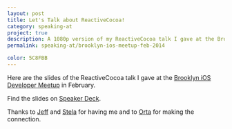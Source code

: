 ```yaml
---
layout: post
title: Let's Talk about ReactiveCocoa!
category: speaking-at
project: true
description: A 1080p version of my ReactiveCocoa talk I gave at the Brooklyn iOS Developer Meetup.
permalink: speaking-at/brooklyn-ios-meetup-feb-2014

color: 5C8FBB
---
```


Here are the slides of the ReactiveCocoa talk I gave at the [Brooklyn iOS Developer
Meetup][bidm] in February.

<div class="embed" data-url="https://speakerdeck.com/robb/brooklyn-ios-developer-meetup-february-2014">
    Find the slides on <a href="https://speakerdeck.com/robb/brooklyn-ios-developer-meetup-february-2014">Speaker Deck</a>.
</div>

Thanks to [Jeff] and [Stela] for having me and to [Orta] for making the
connection.

[bidm]: http://www.meetup.com/The-Brooklyn-iPhone-and-iPad-Developer-Meetup/
[jeff]: https://twitter.com/jeffsoto/
[stela]: https://twitter.com/tfbnght
[orta]: https://twitter.com/orta
